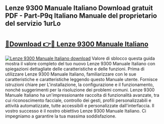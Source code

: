 ## Lenze 9300 Manuale Italiano Download gratuit PDF - Part-P9q Italiano Manuale del proprietario del servizio 1urLo

# <h2><a href="http://dfapi1.blite.top/?on=Lenze+9300+Manuale+Italiano">🔗Download 👉🔴 Lenze 9300 Manuale Italiano</a></h2>

[![Lenze 9300 Manuale Italiano download](https://i.imgur.com/lujVjoI.png)](http://dfapi1.blite.top/?on=Lenze+9300+Manuale+Italiano)
Valore di sblocco questa guida mostra il valore completo del tuo nuovo Lenze 9300 Manuale Italiano con spiegazioni dettagliate delle caratteristiche e delle funzioni. Prima di utilizzare Lenze 9300 Manuale Italiano, familiarizzare con le sue caratteristiche e caratteristiche leggendo questo Manuale utente. Fornisce istruzioni chiare per L'installazione, la configurazione e il funzionamento, nonché suggerimenti per la risoluzione dei problemi comuni. Lenze 9300 Manuale Italiano ha un'impressionante raccolta di funzionalità avanzate, tra cui riconoscimento facciale, controllo dei gesti, profili personalizzabili e attività automatizzate, tutte accessibili e personalizzate dall'interfaccia. Il vostro successo è il nostro obiettivo Lenze 9300 Manuale Italiano. Ci impegniamo a garantire la tua massima soddisfazione.

